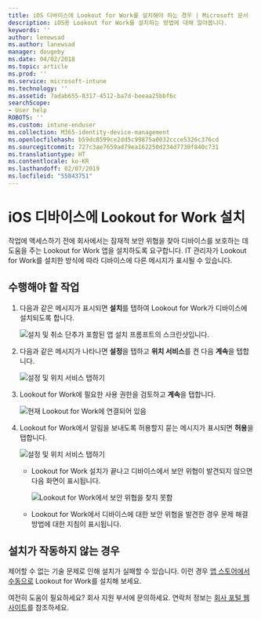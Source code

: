 ```yaml
---
title: iOS 디바이스에 Lookout for Work를 설치해야 하는 경우 | Microsoft 문서
description: iOS용 Lookout for Work를 설치하는 방법에 대해 알아봅니다.
keywords: ''
author: lenewsad
ms.author: lanewsad
manager: dougeby
ms.date: 04/02/2018
ms.topic: article
ms.prod: ''
ms.service: microsoft-intune
ms.technology: ''
ms.assetid: 7adab655-8317-4512-ba7d-beeaa25bbf6c
searchScope:
- User help
ROBOTS: ''
ms.custom: intune-enduser
ms.collection: M365-identity-device-management
ms.openlocfilehash: b59dc8599ce2dd5c99875a0032ccce5326c376cd
ms.sourcegitcommit: 727c3ae7659ad79ea162250d234d7730f840c731
ms.translationtype: HT
ms.contentlocale: ko-KR
ms.lasthandoff: 02/07/2019
ms.locfileid: "55843751"
---
```

# <a name="install-lookout-for-work-on-your-ios-device"></a>iOS 디바이스에 Lookout for Work 설치


작업에 액세스하기 전에 회사에서는 잠재적 보안 위협을 찾아 디바이스를 보호하는 데 도움을 주는 Lookout for Work 앱을 설치하도록 요구합니다. IT 관리자가 Lookout for Work를 설치한 방식에 따라 디바이스에 다른 메시지가 표시될 수 있습니다.


## <a name="what-you-need-to-do"></a>수행해야 할 작업

1.  다음과 같은 메시지가 표시되면 **설치**를 탭하여 Lookout for Work가 디바이스에 설치되도록 합니다.

      ![설치 및 취소 단추가 포함된 앱 설치 프롬프트의 스크린샷입니다.](/intune-user-help/media/ios-mts-install-app-request-after-1804.png)

2. 다음과 같은 메시지가 나타나면 **설정**을 탭하고 **위치 서비스**를 켠 다음 **계속**을 탭합니다.

      ![설정 및 위치 서비스 탭하기](./media/ios-lfw-allow-location-services.png)

3. Lookout for Work에 필요한 사용 권한을 검토하고 **계속**을 탭합니다.

      ![현재 Lookout for Work에 연결되어 있음](./media/ios-lfw-permissions-lookout-needs.png)

4. Lookout for Work에서 알림을 보내도록 허용할지 묻는 메시지가 표시되면 **허용**을 탭합니다.

     ![설정 및 위치 서비스 탭하기](./media/ios-lfw-allow-notifications.png)

   * Lookout for Work 설치가 끝나고 디바이스에서 보안 위협이 발견되지 않으면 다음 화면이 표시됩니다.

     ![Lookout for Work에서 보안 위협을 찾지 못함](./media/ios-lfw-no-threats-found.png)

   * Lookout for Work에서 디바이스에 대한 보안 위협을 발견한 경우 문제 해결 방법에 대한 지침이 표시됩니다.

## <a name="if-the-installation-doesnt-work"></a>설치가 작동하지 않는 경우

제어할 수 없는 기술 문제로 인해 설치가 실패할 수 있습니다. 이런 경우 [앱 스토어에서 수동으로](https://itunes.apple.com/app/lookout-for-work/id997193468) Lookout for Work를 설치해 보세요.

여전히 도움이 필요하세요? 회사 지원 부서에 문의하세요. 연락처 정보는 [회사 포털 웹 사이트](https://go.microsoft.com/fwlink/?linkid=2010980)를 참조하세요.

